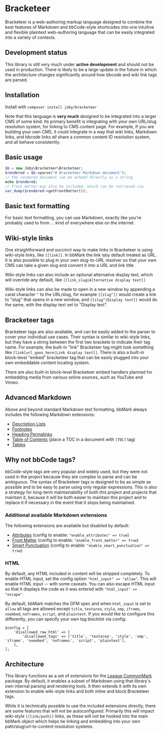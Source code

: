 # Bracketeer

Bracketeer is a web-authoring markup language designed to combine the best features of Markdown and bbCode-style
shortcodes
into one intuitive and flexible plaintext web-authoring language that can be easily integrated into a variety of
contexts.

## Development status

This library is still very much under **active development** and should not be used in production. There is likely to be
a large update in the future in which the architecture changes significantly around how bbcode and wiki link tags are
parsed.

## Installation

Install with `composer install joby/bracketeer`

Note that this language is **very much** designed to be integrated into a larger CMS of some kind. Its primary
benefit is integrating with your own URL/slug resolution system, for linking to CMS content page. For example, if you
are building your own CMS, it could integrate in a way that wiki links, Markdown links, and bbcode links _all_ share a
common content ID resolution system, and all behave consistently.

## Basic usage

```php
$b = new Joby\Bracketeer\Bracketeer;
$rendered = $b->parse("# Bracketeer Markdown document");
// the rendered document can be echoed directly as a string
echo $rendered;
// front matter may also be included, which can be retrieved via
var_dump($rendered->getFrontMatter());
```

## Basic text formatting

For basic text formatting, you can use Markdown, exactly like you're probably used to from ... kind of everywhere else
on the internet.

## Wiki-style links

One straightforward and succinct way to make links in Bracketeer is using wiki-style links, like `[[link]]`. In bbMark
the link isby default treated as URL. It is also possible to plug in your own slug-to-URL resolver so that your own CMS
can take a given slug and convert it into a URL and link title.

Wiki-style links can also include an optional alternative display text, which will override any default, like
`[[link_slug|Alternative display text]]`

Wiki-style links can also be made to open in a new window by appending a carat character `^` to the URL/slug, for
example `[[slug^]]` would create a link to "slug" that opens in a new window, and `[[slug^|Display text]]` would do the
same, with the display text set to "Display text".

## Bracketeer tags

Bracketeer tags are also available, and can be easily added to the parser to cover your individual use cases. Their
syntax is similar to wiki-style links, but they have a string between the first two brackets to indicate their tag name.
For example, the built-in "link" Bracketeer tag might look something like `[link[url_goes_here|Link display text]]`.
There is also a built-in block-level "embed" bracketeer tag that can be easily plugged into your own embeddable content
locating system.

There are also built-in block-level Bracketeer embed handlers planned for embedding media from various online sources,
such as YouTube and Vimeo.

## Advanced Markdown

Above and beyond standard Markdown text formatting, bbMark always includes the following Markdown extensions:

* [Description Lists](https://commonmark.thephpleague.com/2.5/extensions/description-lists/)
* [Footnotes](https://commonmark.thephpleague.com/2.5/extensions/footnotes/)
* [Heading Permalinks](https://commonmark.thephpleague.com/2.5/extensions/heading-permalinks/)
* [Table of Contents](https://commonmark.thephpleague.com/2.5/extensions/table-of-contents/) (place a TOC in a document
  with `[TOC]` tag)
* [Tables](https://commonmark.thephpleague.com/2.5/extensions/tables/)

## Why not bbCode tags?

bbCode-style tags are very popular and widely used, but they were not used in the project because they are complex to
parse and can be ambiguous. The syntax of Bracketeer tags is designed to be as simple as possible and to be easy to
parse using only regular expressions. This is also a strategy for long-term maintainability of both this project and
projects that maintain it, because it will be both easier to maintain this project and to replace it if necessary in
the event that it stops being maintained.

### Additional available Markdown extensions

The following extensions are available but disabled by default:

* [Attributes](https://commonmark.thephpleague.com/2.5/extensions/attributes/) (config to enable:
  `"enable_attributes" => true`)
* [Front Matter](https://commonmark.thephpleague.com/2.5/extensions/front-matter/) (config to enable:
  `"enable_front_matter" => true`)
* [Smart Punctuation](https://commonmark.thephpleague.com/2.5/extensions/smart-punctuation/) (config to enable:
  `"enable_smart_punctuation" => true`)

### HTML

By default, any HTML included in content will be stripped completely. To enable HTML input, set the config option
`"html_input" => "allow"`. This will enable HTML input -- with some caveats. You can also escape HTML input so that it
displays the code as it was entered with `"html_input" => "escape"`.

By default, bbMark matches the GFM spec and when `html_input` is set to `allow` all tags are allowed except `title`,
`textarea`, `style`, `xmp`, `iframe`, `noembed`, `noframes`, `script`, and `plaintext`. If you would like to configure
this differently, you can specify your own tag blocklist via config:

```
$config = [
    'disallowed_raw_html' => [
        'disallowed_tags' => ['title', 'textarea', 'style', 'xmp', 'iframe', 'noembed', 'noframes', 'script', 'plaintext'],
    ],
];
```

## Architecture

This library functions as a set of extensions for the [League CommonMark](https://commonmark.thephpleague.com/) package.
By default, it enables a subset of Markdown using that library's own internal parsing and rendering tools. It then
extends it with its own extension to enable wiki-style links and both inline and block Bracketeer tags.

While it is technically possible to use the included extensions directly, there are some features that will not be
autoconfigured. Primarily this will impact wiki-style `[[link/path]]` links, as these will not be hooked into the main
bbMark object which helps tie linking and embedding into your own path/slug/url-to-content resolution systems.
